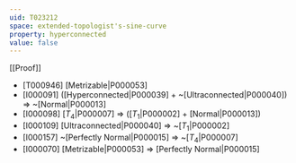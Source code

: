 ```yaml
---
uid: T023212
space: extended-topologist's-sine-curve
property: hyperconnected
value: false
---
```

[[Proof]]

* [T000946] [Metrizable|P000053]
* [I000091] ([Hyperconnected|P000039] + ~[Ultraconnected|P000040]) => ~[Normal|P000013]
* [I000098] [$T_4$|P000007] => ([$T_1$|P000002] + [Normal|P000013])
* [I000109] [Ultraconnected|P000040] => ~[$T_1$|P000002]
* [I000157] ~[Perfectly Normal|P000015] => ~[$T_4$|P000007]
* [I000070] [Metrizable|P000053] => [Perfectly Normal|P000015]

